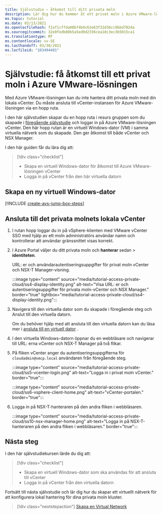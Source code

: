 ```yaml
---
title: Självstudie – åtkomst till ditt privata moln
description: Lär dig hur du kommer åt ett privat moln i Azure VMware-lösningen
ms.topic: tutorial
ms.date: 03/13/2021
ms.openlocfilehash: f2af1cffda08bf4b9c62e63f32d36cc9bbd7024a
ms.sourcegitcommit: 32e0fedb80b5a5ed0d2336cea18c3ec3b5015ca1
ms.translationtype: MT
ms.contentlocale: sv-SE
ms.lasthandoff: 03/30/2021
ms.locfileid: "103494401"
---
```

# <a name="tutorial-access-an-azure-vmware-solution-private-cloud"></a>Självstudie: få åtkomst till ett privat moln i Azure VMware-lösningen

Med Azure VMware-lösningen kan du inte hantera ditt privata moln med din lokala vCenter. Du måste ansluta till vCenter-instansen för Azure VMware-lösningen via en hopp ruta. 

I den här självstudien skapar du en hopp ruta i resurs gruppen som du skapade i [föregående självstudie](tutorial-configure-networking.md) och loggar in på Azure VMware-lösningen vCenter. Den här hopp rutan är en virtuell Windows-dator (VM) i samma virtuella nätverk som du skapade.  Den ger åtkomst till både vCenter och NSX Manager. 

I den här guiden får du lära dig att:

> [!div class="checklist"]
> * Skapa en virtuell Windows-dator för åtkomst till Azure VMware-lösningen vCenter
> * Logga in på vCenter från den här virtuella datorn

## <a name="create-a-new-windows-virtual-machine"></a>Skapa en ny virtuell Windows-dator

[!INCLUDE [create-avs-jump-box-steps](includes/create-jump-box-steps.md)]

## <a name="connect-to-the-local-vcenter-of-your-private-cloud"></a>Ansluta till det privata molnets lokala vCenter

1. I rutan hopp loggar du in på vSphere-klienten med VMware vCenter SSO med hjälp av ett moln administratörs användar namn och kontrollerar att användar gränssnittet visas korrekt.

1. I Azure Portal väljer du ditt privata moln och **hanterar** sedan  >  **identiteten**. 

   URL: er och användarautentiseringsuppgifter för privat moln vCenter och NSX-T Manager-visning.

   :::image type="content" source="media/tutorial-access-private-cloud/ss4-display-identity.png" alt-text="Visa URL: er och autentiseringsuppgifter för privata moln-vCenter och NSX Manager." border="true" lightbox="media/tutorial-access-private-cloud/ss4-display-identity.png":::

1. Navigera till den virtuella dator som du skapade i föregående steg och Anslut till den virtuella datorn. 

   Om du behöver hjälp med att ansluta till den virtuella datorn kan du läsa mer i [ansluta till en virtuell dator](../virtual-machines/windows/connect-logon.md#connect-to-the-virtual-machine) .

1. I den virtuella Windows-datorn öppnar du en webbläsare och navigerar till URL: erna vCenter och NSX-T Manager på två flikar. 

1. På fliken vCenter anger du autentiseringsuppgifterna för `cloudadmin@vmcp.local` användaren från föregående steg.

   :::image type="content" source="media/tutorial-access-private-cloud/ss5-vcenter-login.png" alt-text="Logga in i privat moln vCenter." border="true":::

   :::image type="content" source="media/tutorial-access-private-cloud/ss6-vsphere-client-home.png" alt-text="vCenter-portalen." border="true":::

1. Logga in på NSX-T-hanteraren på den andra fliken i webbläsaren.

   :::image type="content" source="media/tutorial-access-private-cloud/ss10-nsx-manager-home.png" alt-text="Logga in på NSX-T-hanteraren på den andra fliken i webbläsaren." border="true":::



## <a name="next-steps"></a>Nästa steg

I den här självstudiekursen lärde du dig att:

> [!div class="checklist"]
> * Skapa en virtuell Windows-dator som ska användas för att ansluta till vCenter
> * Logga in på vCenter från den virtuella datorn

Fortsätt till nästa självstudie och lär dig hur du skapar ett virtuellt nätverk för att konfigurera lokal hantering för dina privata moln kluster.

> [!div class="nextstepaction"]
> [Skapa en Virtual Network](tutorial-configure-networking.md)


